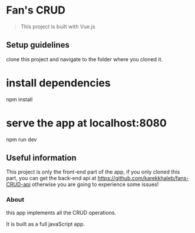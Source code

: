 # Fan's CRUD

> This project is built with Vue.js

## Setup guidelines
clone this project and navigate to the folder where you cloned it.
# install dependencies
npm install

# serve the app at localhost:8080
npm run dev

## Useful information

This project is only the front-end part of the app,
if you only cloned this part, you can get the back-end api at https://github.com/karekkhaleb/fans-CRUD-api
otherwise you are going to experience some issues!

### About 
this app implements all the CRUD operations.

It is built as a full javaScript app. 
